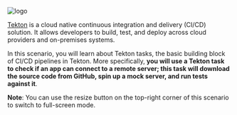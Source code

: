 ![logo](https://raw.githubusercontent.com/tektoncd/website/master/tutorials/katacoda/logo.png)

[Tekton](https://tekton.dev) is a cloud native continuous integration and
delivery (CI/CD) solution. It allows developers to build, test, and deploy
across cloud providers and on-premises systems.

In this scenario, you will learn about Tekton tasks, the basic building block
of CI/CD pipelines in Tekton. More specifically, **you will use a Tekton task
to check if an app can connect to a remote server; this task will download
the source code from GitHub, spin up a mock server, and run tests against it**.

**Note**: You can use the resize button on the top-right corner of this
scenario to switch to full-screen mode.
